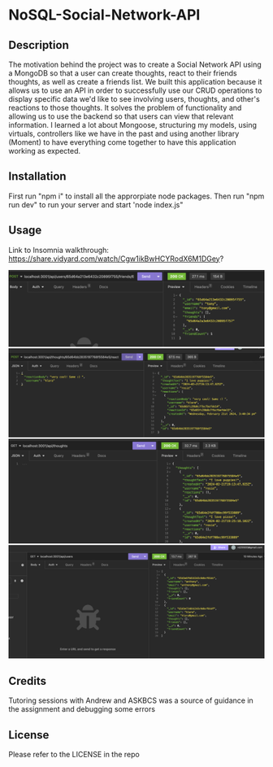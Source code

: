 # NoSQL-Social-Network-API

## Description 
The motivation behind the project was to create a Social Network API using a MongoDB so that a user can create thoughts, react to their friends thoughts, as well as create a friends list. We built this application because it allows us to use an API in order to successfully use our CRUD operations to display specific data we'd like to see involving users, thoughts, and other's reactions to those thoughts. It solves the problem of functionality and allowing us to use the backend so that users can view that relevant information. I learned a lot about Mongoose, structuring my models, using virtuals, controllers like we have in the past and using another library (Moment) to have everything come together to have this application working as expected. 


## Installation 
First run "npm i" to install all the approrpiate node packages. 
Then run "npm run dev" to run your server and start 'node index.js"

## Usage 
Link to Insomnia walkthrough: https://share.vidyard.com/watch/Cgw1ikBwHCYRodX6M1DGey?

![AddFriend](images/AddFriend.png)
![AddReaction](images/AddReaction.png)
![GetThoughts](images/GetThoughts.png)
![GetUsers](images/GetUsers.png)


## Credits 
Tutoring sessions with Andrew and ASKBCS was a source of guidance in the assignment and debugging some errors

## License 
Please refer to the LICENSE in the repo